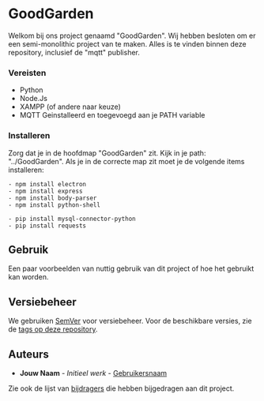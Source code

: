# GoodGarden

Welkom bij ons project genaamd "GoodGarden". Wij hebben besloten om er een semi-monolithic project van te maken. Alles is te vinden binnen deze repository, inclusief de "mqtt" publisher.

### Vereisten

 * Python
 * Node.Js
 * XAMPP (of andere naar keuze)
 * MQTT Geinstalleerd en toegevoegd aan je PATH variable

### Installeren

Zorg dat je in de hoofdmap "GoodGarden" zit. Kijk in je path: "../GoodGarden". Als je in de correcte map zit moet je de volgende items installeren:

    - npm install electron
    - npm install express
    - npm install body-parser
    - npm install python-shell

    - pip install mysql-connector-python
    - pip install requests

## Gebruik

Een paar voorbeelden van nuttig gebruik van dit project of hoe het gebruikt kan worden.

## Versiebeheer

We gebruiken [SemVer](http://semver.org/) voor versiebeheer. Voor de beschikbare versies, zie de [tags op deze repository](https://example.com/tags).

## Auteurs

* **Jouw Naam** - *Initieel werk* - [Gebruikersnaam](https://example.com/)

Zie ook de lijst van [bijdragers](https://example.com/contributors) die hebben bijgedragen aan dit project.
